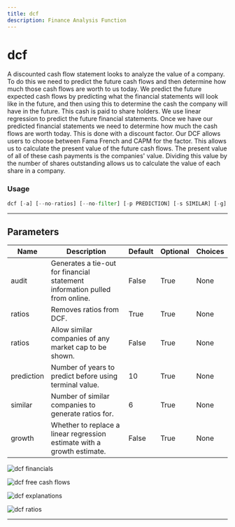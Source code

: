 ```yaml
---
title: dcf
description: Finance Analysis Function
---
```


# dcf

A discounted cash flow statement looks to analyze the value of a company. To do this we need to predict the future cash flows and then determine how much those cash flows are worth to us today. We predict the future expected cash flows by predicting what the financial statements will look like in the future, and then using this to determine the cash the company will have in the future. This cash is paid to share holders. We use linear regression to predict the future financial statements. Once we have our predicted financial statements we need to determine how much the cash flows are worth today. This is done with a discount factor. Our DCF allows users to choose between Fama French and CAPM for the factor. This allows us to calculate the present value of the future cash flows. The present value of all of these cash payments is the companies' value. Dividing this value by the number of shares outstanding allows us to calculate the value of each share in a company.

### Usage

```python
dcf [-a] [--no-ratios] [--no-filter] [-p PREDICTION] [-s SIMILAR] [-g]
```

---

## Parameters

| Name | Description | Default | Optional | Choices |
| ---- | ----------- | ------- | -------- | ------- |
| audit | Generates a tie-out for financial statement information pulled from online. | False | True | None |
| ratios | Removes ratios from DCF. | True | True | None |
| ratios | Allow similar companies of any market cap to be shown. | False | True | None |
| prediction | Number of years to predict before using terminal value. | 10 | True | None |
| similar | Number of similar companies to generate ratios for. | 6 | True | None |
| growth | Whether to replace a linear regression estimate with a growth estimate. | False | True | None |

![dcf financials](https://user-images.githubusercontent.com/46355364/154241001-42be82e5-f001-4fd1-bcf4-cd55c7cef358.png)

![dcf free cash flows](https://user-images.githubusercontent.com/46355364/154241130-f52c580e-710d-4cac-a8f3-f9bfece7865a.png)

![dcf explanations](https://user-images.githubusercontent.com/46355364/154241408-5476f0ea-4789-4691-a063-6b43c382fce6.png)

![dcf ratios](https://user-images.githubusercontent.com/46355364/154241575-f931c05a-c765-4abd-9cc1-0a0795aeaec3.png)

---

